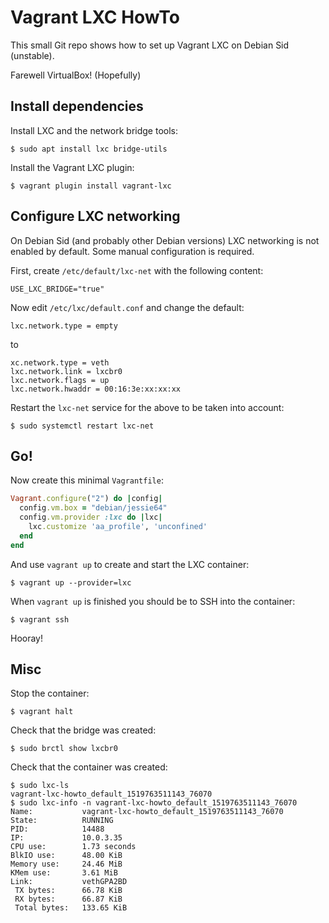 # Vagrant LXC HowTo

This small Git repo shows how to set up Vagrant LXC on Debian Sid (unstable).

Farewell VirtualBox! (Hopefully)

## Install dependencies

Install LXC and the network bridge tools:

```shell
$ sudo apt install lxc bridge-utils
```

Install the Vagrant LXC plugin:

```shell
$ vagrant plugin install vagrant-lxc
```

## Configure LXC networking

On Debian Sid (and probably other Debian versions) LXC networking is not enabled by default. Some
manual configuration is required.

First, create `/etc/default/lxc-net` with the following content:

```
USE_LXC_BRIDGE="true"
```

Now edit `/etc/lxc/default.conf` and change the default:

```
lxc.network.type = empty
```

to

```
xc.network.type = veth
lxc.network.link = lxcbr0
lxc.network.flags = up
lxc.network.hwaddr = 00:16:3e:xx:xx:xx
```

Restart the `lxc-net` service for the above to be taken into account:

```shell
$ sudo systemctl restart lxc-net
```

## Go!

Now create this minimal `Vagrantfile`:

```ruby
Vagrant.configure("2") do |config|
  config.vm.box = "debian/jessie64"
  config.vm.provider :lxc do |lxc|
    lxc.customize 'aa_profile', 'unconfined'
  end
end
```

And use `vagrant up` to create and start the LXC container:

```shell
$ vagrant up --provider=lxc
```

When `vagrant up` is finished you should be to SSH into the container:

```shell
$ vagrant ssh
```

Hooray!

## Misc

Stop the container:

```shell
$ vagrant halt
```

Check that the bridge was created:

```shell
$ sudo brctl show lxcbr0
```

Check that the container was created:

```shell
$ sudo lxc-ls
vagrant-lxc-howto_default_1519763511143_76070
$ sudo lxc-info -n vagrant-lxc-howto_default_1519763511143_76070
Name:           vagrant-lxc-howto_default_1519763511143_76070
State:          RUNNING
PID:            14488
IP:             10.0.3.35
CPU use:        1.73 seconds
BlkIO use:      48.00 KiB
Memory use:     24.46 MiB
KMem use:       3.61 MiB
Link:           vethGPA2BD
 TX bytes:      66.78 KiB
 RX bytes:      66.87 KiB
 Total bytes:   133.65 KiB
```
